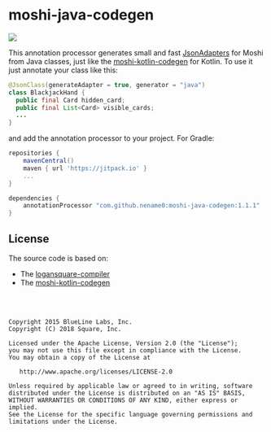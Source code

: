 moshi-java-codegen
=====

[![](https://jitpack.io/v/nename0/moshi-java-codegen.svg)](https://jitpack.io/#nename0/moshi-java-codegen/1.1.1)

This annotation processor generates small and fast [JsonAdapters](https://square.github.io/moshi/1.x/moshi/com/squareup/moshi/JsonAdapter.html)
for Moshi from Java classes, just like the [moshi-kotlin-codegen](https://github.com/square/moshi#codegen) for Kotlin.
To use it just annotate your class like this:

```java
@JsonClass(generateAdapter = true, generator = "java")
class BlackjackHand {
  public final Card hidden_card;
  public final List<Card> visible_cards;
  ...
}
```

and add the annotation processor to your project. For Gradle:

```groovy   
repositories {
    mavenCentral()
    maven { url 'https://jitpack.io' }
    ...
}

dependencies {
    annotationProcessor "com.github.nename0:moshi-java-codegen:1.1.1" 
}
``` 

License
--------
The source code is based on:

- The [logansquare-compiler](https://github.com/bluelinelabs/LoganSquare/tree/6c5ec5281fb58d85a99413b7b6f55e9ef18a6e06/processor)
- The [moshi-kotlin-codegen](https://github.com/square/moshi/tree/b413423d0575849db7bdc6fcfbdb7d99f7e3a2c3/kotlin/codegen)

<br></br>

    Copyright 2015 BlueLine Labs, Inc.
    Copyright (C) 2018 Square, Inc.

    Licensed under the Apache License, Version 2.0 (the "License");
    you may not use this file except in compliance with the License.
    You may obtain a copy of the License at

       http://www.apache.org/licenses/LICENSE-2.0

    Unless required by applicable law or agreed to in writing, software
    distributed under the License is distributed on an "AS IS" BASIS,
    WITHOUT WARRANTIES OR CONDITIONS OF ANY KIND, either express or implied.
    See the License for the specific language governing permissions and
    limitations under the License.